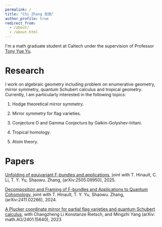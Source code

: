 ```yaml
---
permalink: /
title: "Chi Zhang 张驰"
author_profile: true
redirect_from: 
  - /about/
  - /about.html
---
```


I'm a math graduate student at Caltech under the supervision of Professor [Tony Yue Yu](https://tyy.caltech.edu/).


Research
======
I work on algebraic geometry including problem on enumerative geometry, mirror symmetry, quantum Schubert calculus and tropical geometry. Currently, I am particularly interested in the following topics:

1)  Hodge theoretical mirror symmetry.

2)  Mirror symmetry for flag varieties.

3)  Conjecture O and Gamma Conjecturs by Galkin-Golyshev-Iritani. 

4)  Tropical homology.

5)  Atom theory.

Papers
======
[Unfolding of equivariant F-bundles and applications]([https://www.arxiv.org/abs/2505.09950]), joint with T. Hinault, C. Li, T. Y. Yu, Shaowu. Zhang, (arXiv:2505.09950), 2025.

[Decomposition and Framing of F-bundles and Applications to Quantum Cohomology]([https://www.arxiv.org/abs/2505.09950]), joint with T. Hinault, T. Y. Yu, Shaowu. Zhang, (arXiv:2411.02266), 2024.

[A Plucker coordinate mirror for partial flag varieties and quantum Schubert calculus]([https://arxiv.org/abs/2401.15640]), with Changzheng Li Konstanze Rietsch, and Mingzhi Yang (arXiv: math.AG/2401.15640), 2023




